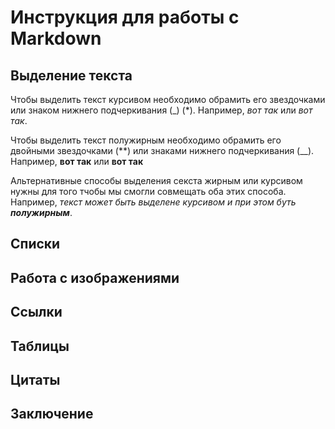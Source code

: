  # Инструкция для работы с Markdown

 ## Выделение текста

Чтобы выделить текст курсивом необходимо обрамить его звездочками или знаком нижнего подчеркивания (_) (*). Например, *вот так* или _вот так_. 

Чтобы выделить текст полужирным необходимо обрамить его двойными звездочками (**) или знаками нижнего подчеркивания (__). Например, **вот так** или __вот так__

Альтернативные способы выделения секста жирным или курсивом нужны для того тчобы мы смогли совмещать оба этих способа. Например, _текст может быть выделене курсивом и при этом буть **полужирным**_. 

 ## Списки

## Работа с изображениями

## Ссылки

## Таблицы

## Цитаты

## Заключение
